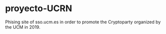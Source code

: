 # proyecto-UCRN
Phising site of sso.ucm.es in order to promote the Cryptoparty organized by the UCM in 2019.

